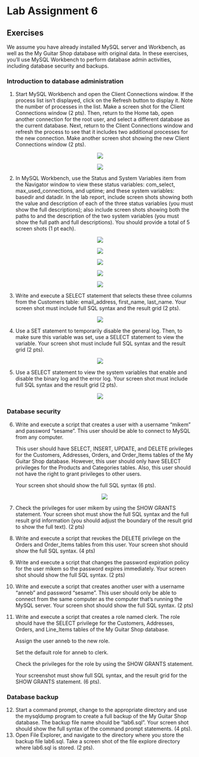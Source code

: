 # Lab Assignment 6

## Exercises 

We assume you have already installed MySQL server and Workbench, as well as the My Guitar Shop database with original data. In these exercises, you’ll use MySQL Workbench to perform database admin activities, including database security and backups. 

### Introduction to database administration

1. Start MySQL Workbench and open the Client Connections window. If the process list isn’t displayed, click on the Refresh button to display it. Note the number of processes in the list. Make a screen shot for the Client Connections window (2 pts). Then, return to the Home tab, open another connection for the root user, and select a different database as the current database. Next, return to the Client Connections window and refresh the process to see that it includes two additional processes for the new connection. Make another screen shot showing the new Client Connections window (2 pts).

<p align="center">
  <img src="https://user-images.githubusercontent.com/99063625/204127088-6e990900-07b5-4a64-8899-8261cd65ef9b.png">
</p>
<p align="center">
  <img src="https://user-images.githubusercontent.com/99063625/204127356-c7719e2c-32fe-45c0-b251-e278ca794f93.png">
</p>

2. In MySQL Workbench, use the Status and System Variables item from the Navigator window to view these status variables: com_select, max_used_connections, and uptime; and these system variables: basedir and datadir. In the lab report, include screen shots showing both the value and description of each of the three status variables (you must show the full descriptions); also include screen shots showing both the paths to and the description of the two system variables (you must show the full path and full descriptions). You should provide a total of 5 screen shots (1 pt each). 

<p align="center">
  <img src="https://user-images.githubusercontent.com/99063625/204127599-1de9754d-5955-4d3d-ba65-1314b441f2b3.png">
</p>
<p align="center">
  <img src="https://user-images.githubusercontent.com/99063625/204127633-4d5494ee-9e8d-4e7f-89bc-8fca8d3b7621.png">
</p>
<p align="center">
  <img src="https://user-images.githubusercontent.com/99063625/204127649-76132343-2e15-46d6-9917-f427eb006051.png">
</p>
<p align="center">
  <img src="https://user-images.githubusercontent.com/99063625/204127673-8855ff5e-ab42-4f66-b93c-1e50ca608842.png">
</p>
<p align="center">
  <img src="https://user-images.githubusercontent.com/99063625/204127700-ff0cc3ba-8d80-4756-86c1-afe6e2668c94.png">
</p>

3. Write and execute a SELECT statement that selects these three columns from the Customers table: email_address, first_name, last_name. Your screen shot must include full SQL syntax and the result grid (2 pts).

<p align="center">
  <img src="https://user-images.githubusercontent.com/99063625/204127963-3a221d63-b7c1-4af4-9a58-8393bcfaa657.png">
</p>

4. Use a SET statement to temporarily disable the general log. Then, to make sure this variable was set, use a SELECT statement to view the variable.  Your screen shot must include full SQL syntax and the result grid (2 pts). 

<p align="center">
  <img src="https://user-images.githubusercontent.com/99063625/204128100-8c78c58a-c68b-4e31-8d63-9dc873fedba1.png">
</p>

5. Use a SELECT statement to view the system variables that enable and disable the binary log and the error log. Your screen shot must include full SQL syntax and the result grid (2 pts).

<p align="center">
  <img src="https://user-images.githubusercontent.com/99063625/204889568-04ed6490-766d-479a-b7d8-967a83010920.png">
</p>

### Database security

6. Write and execute a script that creates a user with a username “mikem” and password “sesame”. This user should be able to connect to MySQL from any computer.  
 
   This user should have SELECT, INSERT, UPDATE, and DELETE privileges for the Customers, Addresses, Orders, and Order_Items tables of the My Guitar Shop database. However, this user should only have SELECT privileges for the Products and Categories tables. Also, this user should not have the right to grant privileges to other users.  

   Your screen shot should show the full SQL syntax (6 pts).
   
   <p align="center">
     <img src="https://user-images.githubusercontent.com/99063625/204896736-9eb9fcdb-fe21-4918-a50a-50d3a0426efb.png">
   </p>
   
7. Check the privileges for user mikem by using the SHOW GRANTS statement. Your screen shot must show the full SQL syntax and the full result grid information (you should adjust the boundary of the result grid to show the full text). (2 pts) 
8. Write and execute a script that revokes the DELETE privilege on the Orders and Order_Items tables from this user. Your screen shot should show the full SQL syntax. (4 pts) 
9. Write and execute a script that changes the password expiration policy for the user mikem so the password expires immediately. Your screen shot should show the full SQL syntax. (2 pts) 
10. Write and execute a script that creates another user with a username “anneb” and password “sesame”. This user should only be able to connect from the same computer as the computer that’s running the MySQL server. Your screen shot should show the full SQL syntax. (2 pts) 
11. Write and execute a script that creates a role named clerk. The role should have the SELECT privilege for the Customers, Addresses, Orders, and Line_Items tables of the My Guitar Shop database.
    
    Assign the user anneb to the new role. 
    
    Set the default role for anneb to clerk. 
    
    Check the privileges for the role by using the SHOW GRANTS statement. 
    
    Your screenshot must show full SQL syntax, and the result grid for the SHOW GRANTS statement. (6 pts).
    
### Database backup    
    
12. Start a command prompt, change to the appropriate directory and use the mysqldump program to create a full backup of the My Guitar Shop database. The backup file name should be “lab6.sql”. Your screen shot should show the full syntax of the command prompt statements. (4 pts). 
13. Open File Explorer, and navigate to the directory where you store the backup file lab6.sql. Take a screen shot of the file explore directory where lab6.sql is stored. (2 pts). 
